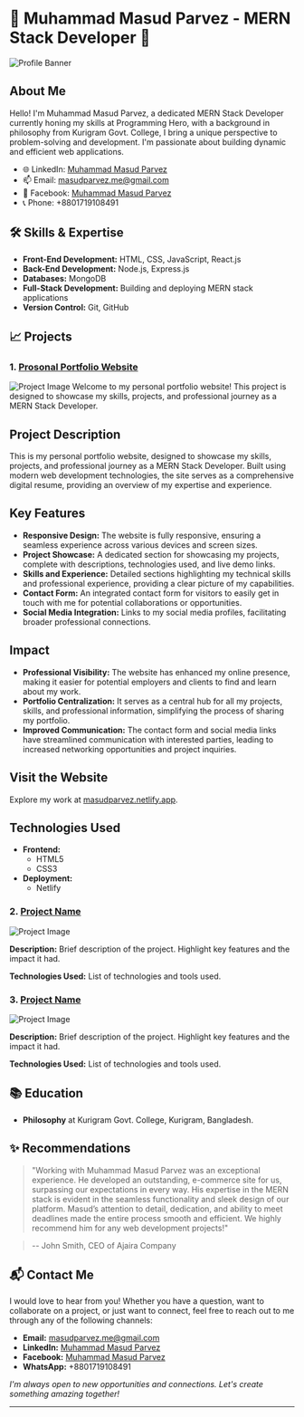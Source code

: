 # 🌟 Muhammad Masud Parvez - MERN Stack Developer 🌟

![Profile Banner](https://www.logicraysacademy.com/blog/wp-content/uploads/2023/05/MVM1-1.png)

## About Me
Hello! I'm Muhammad Masud Parvez, a dedicated MERN Stack Developer currently honing my skills at Programming Hero, with a background in philosophy from Kurigram Govt. College, I bring a unique perspective to problem-solving and development. I'm passionate about building dynamic and efficient web applications.

- 🌐 LinkedIn: [Muhammad Masud Parvez](https://www.linkedin.com/in/muhammadmasudparvez/)
- 📫 Email: [masudparvez.me@gmail.com](mailto:masudparvez.me@gmail.com)
- 💼 Facebook: [Muhammad Masud Parvez](https://www.facebook.com/MuhammadMasudPaarvez)
- 📞 Phone: +8801719108491

## 🛠 Skills & Expertise
- **Front-End Development:** HTML, CSS, JavaScript, React.js
- **Back-End Development:** Node.js, Express.js
- **Databases:** MongoDB
- **Full-Stack Development:** Building and deploying MERN stack applications
- **Version Control:** Git, GitHub

## 📈 Projects
### 1. [Prosonal Portfolio Website](https://masudparvez.netlify.app/)
![Project Image](https://scontent.fdac155-1.fna.fbcdn.net/v/t1.15752-9/449683167_1671812916978726_4222304241707831481_n.jpg?stp=dst-jpg_s2048x2048&_nc_cat=108&ccb=1-7&_nc_sid=9f807c&_nc_eui2=AeGvTqcTcYydn63iqEJpsDGM8m24XaMrs83ybbhdoyuzzTP2OtDEGKGJiIAbIhWgrJULWIP0AubRqdEecZz79B5J&_nc_ohc=q3kHsFEV-ygQ7kNvgHtKVVC&_nc_ht=scontent.fdac155-1.fna&oh=03_Q7cD1QHTxDFaVOSCJpbaHYCUNzuo1qH5t51EvCxcn2HTXdM19Q&oe=66B792C8)
Welcome to my personal portfolio website! This project is designed to showcase my skills, projects, and professional journey as a MERN Stack Developer.

## Project Description
This is my personal portfolio website, designed to showcase my skills, projects, and professional journey as a MERN Stack Developer. Built using modern web development technologies, the site serves as a comprehensive digital resume, providing an overview of my expertise and experience.

## Key Features
- **Responsive Design:** The website is fully responsive, ensuring a seamless experience across various devices and screen sizes.
- **Project Showcase:** A dedicated section for showcasing my projects, complete with descriptions, technologies used, and live demo links.
- **Skills and Experience:** Detailed sections highlighting my technical skills and professional experience, providing a clear picture of my capabilities.
- **Contact Form:** An integrated contact form for visitors to easily get in touch with me for potential collaborations or opportunities.
- **Social Media Integration:** Links to my social media profiles, facilitating broader professional connections.

## Impact
- **Professional Visibility:** The website has enhanced my online presence, making it easier for potential employers and clients to find and learn about my work.
- **Portfolio Centralization:** It serves as a central hub for all my projects, skills, and professional information, simplifying the process of sharing my portfolio.
- **Improved Communication:** The contact form and social media links have streamlined communication with interested parties, leading to increased networking opportunities and project inquiries.

## Visit the Website
Explore my work at [masudparvez.netlify.app](https://masudparvez.netlify.app/).

## Technologies Used
- **Frontend:**
  - HTML5
  - CSS3
- **Deployment:**
  - Netlify

### 2. [Project Name](https://github.com/MuhammadMasudParvez/project2)
![Project Image](url_to_project_image)

**Description:** Brief description of the project. Highlight key features and the impact it had.

**Technologies Used:** List of technologies and tools used.

### 3. [Project Name](https://github.com/MuhammadMasudParvez/project3)
![Project Image](url_to_project_image)

**Description:** Brief description of the project. Highlight key features and the impact it had.

**Technologies Used:** List of technologies and tools used.

## 📚 Education
- **Philosophy** at Kurigram Govt. College, Kurigram, Bangladesh.

## ✨ Recommendations
> "Working with Muhammad Masud Parvez was an exceptional experience. He developed an outstanding, e-commerce site for us, surpassing our expectations in every way. His expertise in the MERN stack is evident in the seamless functionality and sleek design of our platform. Masud’s attention to detail, dedication, and ability to meet deadlines made the entire process smooth and efficient. We highly recommend him for any web development projects!"

> -- John Smith, CEO of Ajaira Company

## 📬 Contact Me

I would love to hear from you! Whether you have a question, want to collaborate on a project, or just want to connect, feel free to reach out to me through any of the following channels:

- **Email:** [masudparvez.me@gmail.com](mailto:masudparvez.me@gmail.com)
- **LinkedIn:** [Muhammad Masud Parvez](https://www.linkedin.com/in/muhammadmasudparvez/)
- **Facebook:** [Muhammad Masud Parvez](https://www.facebook.com/MuhammadMasudPaarvez)
- **WhatsApp:** +8801719108491

*I'm always open to new opportunities and connections. Let's create something amazing together!*


---
